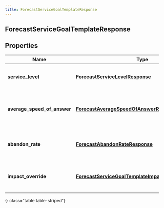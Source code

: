 ```yaml
---
title: ForecastServiceGoalTemplateResponse
---
```

## ForecastServiceGoalTemplateResponse

## Properties

|Name | Type | Description | Notes|
|------------ | ------------- | ------------- | -------------|
| **service_level** | [**ForecastServiceLevelResponse**](ForecastServiceLevelResponse.html) | The service level goal for this forecast | [optional] |
| **average_speed_of_answer** | [**ForecastAverageSpeedOfAnswerResponse**](ForecastAverageSpeedOfAnswerResponse.html) | The average speed of answer goal for this forecast | [optional] |
| **abandon_rate** | [**ForecastAbandonRateResponse**](ForecastAbandonRateResponse.html) | The abandon rate goal for this forecast | [optional] |
| **impact_override** | [**ForecastServiceGoalTemplateImpactOverrideResponse**](ForecastServiceGoalTemplateImpactOverrideResponse.html) | The service goal impact overrides for this forecast | [optional] |
{: class="table table-striped"}


